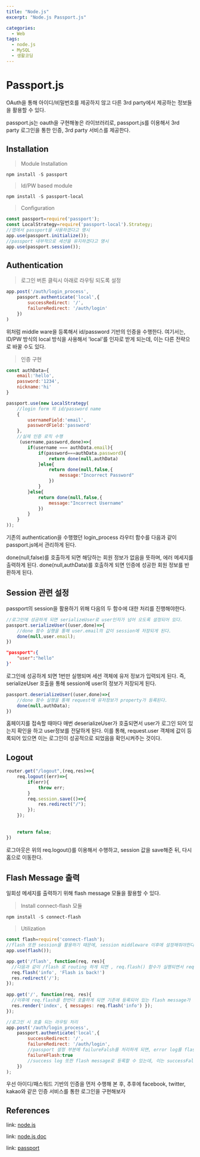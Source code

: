 ```yaml
---
title: "Node.js"
excerpt: "Node.js Passport.js"

categories:
  - Web
tags:
  - node.js
  - MySQL
  - 생활코딩
---
```


# Passport.js

OAuth을 통해 아이디/비밀번호를 제공하지 않고 다른 3rd party에서 제공하는 정보들을 활용할 수 있다. 

passport.js는 oauth을 구현해놓은 라이브러리로, passport.js를 이용해서 3rd party 로그인을 통한 인증, 3rd party 서비스를 제공한다.

## Installation

> Module Installation

```powershell
npm install -S passport
```

>Id/PW based module

```powershell
npm install -S passport-local
```

> Configuration

```js
const passport=require('passport');
const LocalStrategy=require('passport-local').Strategy;
//앱에서 passport을 사용하겠다고 명시
app.use(passport.initialize());
//passport 내부적으로 세션을 유지하겠다고 명시
app.use(passport.session());
```

## Authentication

> 로그인 버튼 클릭시 아래로 라우팅 되도록 설정

```js
app.post('/auth/login_process',
    passport.authenticate('local',{
        successRedirect: '/',
        failureRedirect: '/auth/login'
    })
)
```

위처럼 middle ware을 등록해서 id/password 기반의 인증을 수행한다.
여기서는, ID/PW 방식의 local 방식을 사용해서 'local'를 인자로 받게 되는데, 이는 다른 전략으로 바꿀 수도 있다.

> 인증 구현

```js
const authData={
    email:'hello',
    password:'1234',
    nickname:'hi'
}

passport.use(new LocalStrategy(
    //login form 의 id/password name
    {
        usernameField:'email',
        passwordField:'password'
    },
    //실제 인증 로직 수행
     (username,password,done)=>{
        if(username === authData.email){
            if(password===authData.password){
                return done(null,authData)
            }else{
                return done(null,false,{
                    message:"Incorrect Password"
                })
            }
        }else{
            return done(null,false,{
                message:"Incorrect Username"
            })
        }
    }
));

```
기존의 authentication을 수행했던 login_process 라우터 함수를 다음과 같이 passport.js에서 관리하게 된다.

done(null,false)를 호출하게 되면 해당하는 회원 정보가 없음을 뜻하며, 에러 메세지를 출력하게 된다.
done(null,authData)를 호출하게 되면 인증에 성공한 회원 정보를 반환하게 된다.

## Session 관련 설정

passport의 session을 활용하기 위해 다음의 두 함수에 대한 처리를 진행해야한다.
```js
//로그인에 성공하게 되면 serializeUser로 user인자가 넘어 오도록 설정되어 있다.
passport.serializeUser((user,done)=>{
    //done 함수 실행을 통해 user.email의 값이 session에 저장되게 된다.
    done(null,user.email);
})
```

```json
"passport":{
    "user":"hello"
}'
```
로그인에 성공하게 되면 1번만 실행되며 세션 객체에 유저 정보가 입력되게 된다. 즉, serializeUser 호출을 통해 session에 user의 정보가  저장되게 된다. 

```js
passport.deserializeUser((user,done)=>{
    //done 함수 실행을 통해 request에 유저정보가 property가 등록된다.
    done(null,authData);
})
```
홈페이지를 접속할 때마다 매번 deserializeUser가 호출되면서 user가 로그인 되어 있는지 확인을 하고 user정보를 전달하게 된다. 이를 통해, request.user 객체에 값이 등록되어 있으면 이는 로그인이 성공적으로 되었음을 확인시켜주는 것이다.

## Logout 

```js
router.get("/logout",(req,res)=>{
    req.logout((err)=>{
        if(err){
            throw err;
        }
        req.session.save(()=>{
            res.redirect("/");
        });
    });
    
    
    return false;
})
```

로그아웃은 위의 req.logout()를 이용해서 수행하고, session 값을 save해준 뒤, 다시 홈으로 이동한다.

## Flash Message 출력
일회성 메세지를 출력하기 위해 flash message 모듈을 활용할 수 있다.


>Install connect-flash 모듈

```powershell
npm install -S connect-flash
```

> Utilization

```js
const flash=require('connect-flash');
//flash 또한 session을 활용하기 때문에, session middleware 이후에 설정해줘야한다.
app.use(flash());

app.get('/flash', function(req, res){
  //다음과 같이 /flash 로 routing 하게 되면 , req.flash() 함수가 실행되면서 req.sessions.flash 객체에 flash message가 담기게 된다.
  req.flash('info', 'Flash is back!')
  res.redirect('/');
});
 
app.get('/', function(req, res){
  //이후에 req.flash를 한번더 호출하게 되면 기존에 등록되어 있는 flash message가 출력되고, 저장되어 있던 flash message는 삭제된다.
  res.render('index', { messages: req.flash('info') });
});
```

```js
//로그인 시 호출 되는 라우팅 처리
app.post('/auth/login_process',
    passport.authenticate('local',{
        successRedirect: '/',
        failureRedirect: '/auth/login',
        //passport 설정 부분에 failureFalsh를 처리하게 되면, error log를 flash message로 저장할 수 있다.
        failureFlash:true
        //success log 또한 flash message로 등록할 수 있는데, 이는 successFalsh를 true로 설정하면 된다.
    })
);
```




우선 아이디/패스워드 기반의 인증을 먼저 수행해 본 후, 추후에 facebook, twitter, kakao와 같은 인증 서비스를 통한 로그인을 구현해보자

## References
link: [node.js](https://www.youtube.com/watch?v=INUpGK7dTkk&list=PLuHgQVnccGMCBY2wxKYNzFWe6I1gD5xsX)

link: [node.js doc](https://nodejs.org/dist/latest-v16.x/docs/api/)

link: [passport](https://www.passportjs.org/)
